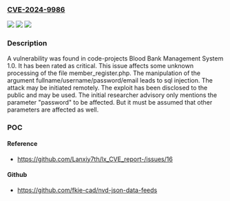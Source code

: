 ### [CVE-2024-9986](https://cve.mitre.org/cgi-bin/cvename.cgi?name=CVE-2024-9986)
![](https://img.shields.io/static/v1?label=Product&message=Blood%20Bank%20Management%20System&color=blue)
![](https://img.shields.io/static/v1?label=Version&message=%3D%201.0%20&color=brighgreen)
![](https://img.shields.io/static/v1?label=Vulnerability&message=SQL%20Injection&color=brighgreen)

### Description

A vulnerability was found in code-projects Blood Bank Management System 1.0. It has been rated as critical. This issue affects some unknown processing of the file member_register.php. The manipulation of the argument fullname/username/password/email leads to sql injection. The attack may be initiated remotely. The exploit has been disclosed to the public and may be used. The initial researcher advisory only mentions the parameter "password" to be affected. But it must be assumed that other parameters are affected as well.

### POC

#### Reference
- https://github.com/Lanxiy7th/lx_CVE_report-/issues/16

#### Github
- https://github.com/fkie-cad/nvd-json-data-feeds

